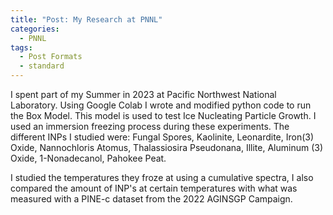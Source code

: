 ```yaml
---
title: "Post: My Research at PNNL"
categories:
  - PNNL
tags:
  - Post Formats
  - standard
---
```


I spent part of my Summer in 2023 at Pacific Northwest National Laboratory. Using Google Colab I wrote and modified python code to run the Box Model. This model is used to
test Ice Nucleating Particle Growth. I used an immersion freezing process during these experiments. The different INPs I studied were: 
Fungal Spores, Kaolinite, Leonardite, Iron(3) Oxide, Nannochloris Atomus, Thalassiosira Pseudonana, Illite, Aluminum (3) Oxide, 1-Nonadecanol, Pahokee Peat.

I studied the temperatures they froze at using a cumulative spectra, I also compared the amount of INP's at certain temperatures with what was measured with a PINE-c dataset
from the 2022 AGINSGP Campaign.
